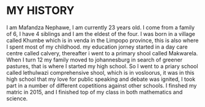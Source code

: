 # MY HISTORY
I am Mafandza Nephawe, I am currently 23 years old.
I come from a family of 6, I have 4 siblings and I am the eldest of the four.
I was born in a village called Khumbe which is in venda in the Limpopo province, this is also where I spent most of my childhood.
my education jorney started in a day care centre called calvery, thereafter i went to a primary shool called Makwarela.
When I turn 12 my family moved to johannesburg in search of greener pastures, that is where I started my high school.
So I went to a priary school called lethulwazi comprehensive shool, which is in vosloorus, it was in this high school that my love for public speaking and debate was ignited, I took part in a number of different copetitions against other schools.
I finshed my matric in 2015, and I finished top of my class in both mathematics and science.
